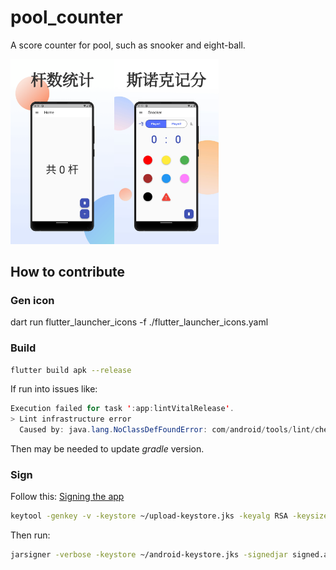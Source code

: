 # pool_counter

A score counter for pool, such as snooker and eight-ball.

<img src="assets/screenshots/app-mockup-android-screenshot-1-default-1080x1920-1.png" width=33%/><img src="assets/screenshots/app-mockup-android-screenshot-1-default-1080x1920-2.png" width=33%/>

## How to contribute

### Gen icon

dart run flutter_launcher_icons -f ./flutter_launcher_icons.yaml

### Build

```bash
flutter build apk --release
```

If run into issues like:
```java
Execution failed for task ':app:lintVitalRelease'.
> Lint infrastructure error
  Caused by: java.lang.NoClassDefFoundError: com/android/tools/lint/checks/BuiltinIssueRegistry
```

Then may be needed to update *gradle* version.

### Sign

Follow this: [Signing the app](https://docs.flutter.dev/deployment/android#signing-the-app)
```bash
keytool -genkey -v -keystore ~/upload-keystore.jks -keyalg RSA -keysize 2048 -validity 10000 -alias upload
```

Then run: 
```bash
jarsigner -verbose -keystore ~/android-keystore.jks -signedjar signed.apk CoolApkDevVerify_no_sign.apk upload
```